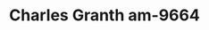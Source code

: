 ---
f_zip-code: 79331
f_state-code: TX
title: Charles Granth am-9664
f_phone: 806-872-3784
f_city-only: Lamesa
f_address: 1111 Seminole Rd Lamesa
f_location-unique-id: '9664'
slug: charles-granth-am-9664
updated-on: '2024-05-30T13:46:58.046Z'
created-on: '2024-05-30T13:36:59.803Z'
published-on: '2024-05-30T13:54:32.469Z'
f_city-state: cms/city/lamesa-tx.md
f_company: cms/company/charles-granth-am.md
f_state: cms/state/texas.md
layout: '[payday-loan].html'
tags: payday-loan
---